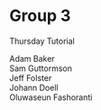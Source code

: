 # Group 3

Thursday Tutorial

Adam Baker  
Sam Guttormson  
Jeff Folster  
Johann Doell  
Oluwaseun Fashoranti  
